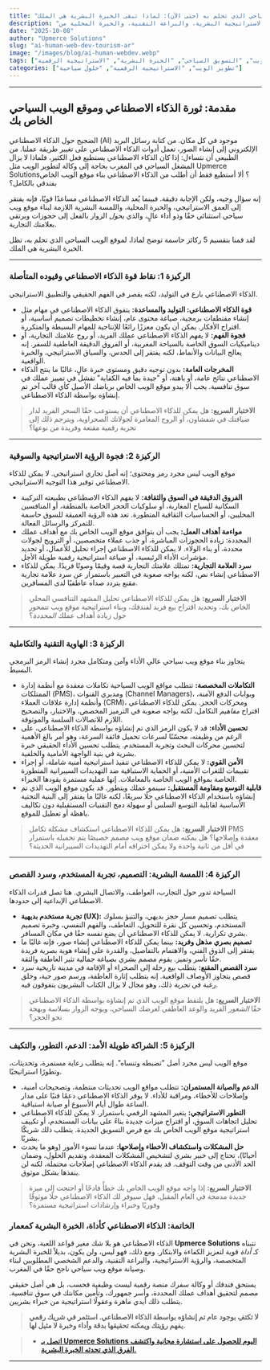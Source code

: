 ```yaml
---
title: "الذكاء الاصطناعي لا يمكنه بناء موقع الويب السياحي الذي تحلم به (حتى الآن): لماذا تبقى الخبرة البشرية هي الملك"
description: "في عصر الذكاء الاصطناعي، هل يمكنك حقًا أن تطلب من روبوت بناء موقع الويب الخاص بفندقك أو وكالة سفرك؟ اكتشف لماذا تظل الاستراتيجية البشرية، والبراعة التقنية، والخبرة المحلية من Upmerce Solutions لا غنى عنها لموقع ويب يحقق التحويلات وينمي عملك السياحي حقًا."
date: "2025-10-08"
author: "Upmerce Solutions"
slug: "ai-human-web-dev-tourism-ar"
image: "/images/blog/ai-human-webdev.webp"
tags: ["الذكاء الاصطناعي", "تطوير الويب", "التسويق السياحي", "الخبرة البشرية", "الاستراتيجية الرقمية", "Upmerce Solutions"]
categories: ["تطوير الويب", "الاستراتيجية الرقمية", "حلول سياحية"]
---
```


---

## مقدمة: ثورة الذكاء الاصطناعي وموقع الويب السياحي الخاص بك

الضجيج حول الذكاء الاصطناعي (AI) موجود في كل مكان. من كتابة رسائل البريد الإلكتروني إلى إنشاء الصور، تعمل أدوات الذكاء الاصطناعي على تغيير طريقة عملنا. من الطبيعي أن نتساءل: إذا كان الذكاء الاصطناعي يستطيع فعل الكثير، فلماذا لا يزال المشغل السياحي في المغرب بحاجة إلى وكالة لتطوير الويب مثل Upmerce Solutions؟ ألا أستطيع فقط أن أطلب من الذكاء الاصطناعي بناء موقع الويب الخاص بفندقي بالكامل؟

إنه سؤال وجيه، ولكن الإجابة دقيقة. فبينما يُعد الذكاء الاصطناعي مساعدًا قويًا، فإنه يفتقر إلى العمق الاستراتيجي، والخبرة المحلية، واللمسة البشرية اللازمة لبناء موقع ويب سياحي استثنائي حقًا وذو أداء عالٍ، والذي *يحول* الزوار بالفعل إلى حجوزات ويرتقي بعلامتك التجارية.

لقد قمنا بتقسيم 5 ركائز حاسمة توضح لماذا، لموقع الويب السياحي الذي تحلم به، تظل الخبرة البشرية هي الملك.

---

### **الركيزة 1: نقاط قوة الذكاء الاصطناعي وقيوده المتأصلة**

الذكاء الاصطناعي بارع في التوليد، لكنه يقصر في الفهم الحقيقي والتطبيق الاستراتيجي.

* **قوة الذكاء الاصطناعي: التوليد والمساعدة:** يتفوق الذكاء الاصطناعي في مهام مثل إنشاء مقتطفات برمجية، صياغة محتوى عام، إنشاء تخطيطات تصميم أساسية، أو اقتراح الأفكار. يمكن أن يكون معززًا رائعًا للإنتاجية للمهام البسيطة والمتكررة.
* **فجوة الفهم:** لا *يفهم* الذكاء الاصطناعي عملك الفريد، أو روح علامتك التجارية، أو ديناميكيات السوق الخاصة بالسياحة المغربية، أو الفروق الدقيقة العاطفية للسفر. إنه يعالج البيانات والأنماط، لكنه يفتقر إلى الحدس، والسياق الاستراتيجي، والخبرة الواقعية.
* **المخرجات العامة:** بدون توجيه دقيق ومستوى خبرة عالٍ، غالبًا ما ينتج الذكاء الاصطناعي نتائج عامة، أو باهتة، أو "جيدة بما فيه الكفاية" تفشل في تمييز عملك في سوق تنافسية. يجب ألا يبدو موقع الويب الخاص برياضك الأصيل كأي قالب آخر تم إنشاؤه بواسطة الذكاء الاصطناعي.

> **الاختبار السريع:** هل يمكن للذكاء الاصطناعي أن يستوعب حقًا السحر الفريد لدار ضيافتك في شفشاون، أو الروح المغامرة لجولاتك الصحراوية، ويترجم ذلك إلى تجربة رقمية مقنعة وفريدة من نوعها؟

---

### **الركيزة 2: فجوة الرؤية الاستراتيجية والسوقية**

موقع الويب ليس مجرد رمز ومحتوى؛ إنه أصل تجاري استراتيجي. لا يمكن للذكاء الاصطناعي توفير هذا التوجيه الاستراتيجي.

* **الفروق الدقيقة في السوق والثقافة:** لا يفهم الذكاء الاصطناعي بطبيعته التركيبة السكانية للسياح المغاربة، أو سلوكيات الحجز الخاصة بالمنطقة، أو المنافسين المحليين، أو الحساسيات الثقافية المتطورة. تعد هذه الرؤية العميقة للسوق حاسمة للتمركز والرسائل الفعالة.
* **مواءمة أهداف العمل:** يجب أن يتوافق موقع الويب الخاص بك مع أهداف عملك المحددة: زيادة الحجوزات المباشرة، أو جذب عملاء متخصصين، أو الترويج لجولات محددة، أو بناء الولاء. لا يمكن للذكاء الاصطناعي إجراء تحليل للأعمال، أو تحديد مؤشرات الأداء الرئيسية، أو صياغة استراتيجية رقمية طويلة الأجل.
* **سرد العلامة التجارية:** تمتلك علامتك التجارية قصة وقيمًا وصوتًا فريدًا. يمكن للذكاء الاصطناعي إنشاء نص، لكنه يواجه صعوبة في التعبير باستمرار عن سرد علامة تجارية مقنع يتردد صداه عاطفيًا لدى المسافرين.

> **الاختبار السريع:** هل يمكن للذكاء الاصطناعي تحليل المشهد التنافسي المحلي الخاص بك، وتحديد اقتراح بيع فريد لفندقك، وبناء استراتيجية موقع ويب تتمحور حول زيادة أهداف عملك *المحددة*؟

---

### **الركيزة 3: الهاوية التقنية والتكاملية**

يتجاوز بناء موقع ويب سياحي عالي الأداء وآمن ومتكامل مجرد إنشاء الرمز البرمجي البسيط.

* **التكاملات المخصصة:** تتطلب مواقع الويب السياحية تكاملات معقدة مع أنظمة إدارة الممتلكات (PMS)، ومديري القنوات (Channel Managers)، وبوابات الدفع الآمنة، وأنظمة إدارة علاقات العملاء (CRM)، ومحركات الحجز. يمكن للذكاء الاصطناعي اقتراح *مفاهيم* التكامل، لكنه يواجه صعوبة في الترميز المخصص، والاختبار، والتصحيح اللازم للاتصالات السلسة والموثوقة.
* **تحسين الأداء:** قد لا يكون الرمز الذي تم إنشاؤه بواسطة الذكاء الاصطناعي، على الرغم من وظيفته، محسّنًا لسرعات تحميل فائقة السرعة، وهو أمر بالغ الأهمية لتحسين محركات البحث وتجربة المستخدم. يتطلب تحسين الأداء الحقيقي خبرة بشرية في بنية الواجهة الأمامية والخلفية.
* **الأمن القوي:** لا يمكن للذكاء الاصطناعي تنفيذ استراتيجية أمنية شاملة، أو إجراء تقييمات للثغرات الأمنية، أو الحماية الاستباقية ضد التهديدات السيبرانية المتطورة الخاصة بمواقع الويب الخاصة بالمعاملات. إنها عملية مستمرة يقودها الخبراء.
* **قابلية التوسع ومقاومة المستقبل:** سينمو عملك ويتطور. قد يكون موقع الويب الذي تم إنشاؤه باستخدام الذكاء الاصطناعي حلًا سريعًا، لكنه غالبًا ما يفتقر إلى البنية التحتية الأساسية لقابلية التوسع السلس أو سهولة دمج التقنيات المستقبلية دون تكاليف باهظة أو تعطيل للموقع.

> **الاختبار السريع:** هل يمكن للذكاء الاصطناعي استكشاف مشكلة تكامل PMS معقدة وإصلاحها؟ هل يمكنه ضمان موقع ويب مصمم خصيصًا يتم تحميله باستمرار في أقل من ثانية واحدة ولا يمكن اختراقه أمام التهديدات السيبرانية الحديثة؟

---

### **الركيزة 4: اللمسة البشرية: التصميم، تجربة المستخدم، وسرد القصص**

السياحة تدور حول التجارب، العواطف، والاتصال البشري. هنا تصل قدرات الذكاء الاصطناعي الإبداعية إلى حدودها.

* **تجربة مستخدم بديهية (UX):** يتطلب تصميم مسار حجز بديهي، والتنبؤ بسلوك المستخدم، وتحسين كل نقرة للتحويل، التعاطف، والفهم النفسي، وخبرة تصميم بشري تكرارية. لا يمكن للذكاء الاصطناعي أن يضع نفسه حقًا في مكان المسافر.
* **تصميم بصري مذهل وفريد:** بينما يمكن للذكاء الاصطناعي إنشاء صور، فإنه غالبًا ما يفتقر إلى الذوق الفني، والاهتمام بالتفاصيل، والقدرة على إنشاء هوية بصرية فريدة حقًا تأسر وتميز. يقوم مصمم بشري بصياغة جمالية تثير العاطفة والثقة.
* **سرد القصص المقنع:** يتطلب بيع رحلة إلى الصحراء أو الإقامة في مدينة تاريخية سرد قصص يتجاوز الأوصاف الواقعية. إنه يتطلب إثارة العاطفة، ورسم صور حية، وخلق رغبة في *تجربة* ذلك، وهو مجال لا يزال الكتاب البشريون يتفوقون فيه.

> **الاختبار السريع:** هل يلتقط موقع الويب الذي تم إنشاؤه بواسطة الذكاء الاصطناعي حقًا *الشعور* الفريد والوعد العاطفي لعرضك السياحي، ويوجه الزوار بسلاسة وبهجة نحو الحجز؟

---

### **الركيزة 5: الشراكة طويلة الأمد: الدعم، التطور، والتكيف**

موقع الويب ليس مجرد أصل "تضبطه وتنساه". إنه يتطلب رعاية مستمرة، وتحديثات، وتطورًا استراتيجيًا.

* **الدعم والصيانة المستمران:** تتطلب مواقع الويب تحديثات منتظمة، وتصحيحات أمنية، وإصلاحات للأخطاء، ومراقبة للأداء. لا يوفر الذكاء الاصطناعي دعمًا فنيًا على مدار الساعة طوال أيام الأسبوع أو صيانة استباقية.
* **التطور الاستراتيجي:** يتغير المشهد الرقمي باستمرار. لا يمكن للذكاء الاصطناعي تحليل اتجاهات السوق، أو اقتراح ميزات جديدة بناءً على بيانات المستخدم، أو تكييف استراتيجية موقع الويب الخاص بك مع فرص التسويق الجديدة. يتطلب ذلك شريكًا بشريًا.
* **حل المشكلات واستكشاف الأخطاء وإصلاحها:** عندما تسوء الأمور (وهو ما يحدث أحيانًا)، تحتاج إلى خبير بشري لتشخيص المشكلات المعقدة، وتقديم الحلول، وضمان الحد الأدنى من وقت التوقف. قد يقدم الذكاء الاصطناعي إصلاحات محتملة، لكنه لن ينفذها بشكل موثوق.

> **الاختبار السريع:** إذا واجه موقع الويب الخاص بك خطأً فادحًا أو احتجت إلى ميزة جديدة مدمجة في العام المقبل، فهل سيوفر لك الذكاء الاصطناعي حلًا موثوقًا وفوريًا وخبراء وإرشادات استراتيجية مستمرة؟

### **الخاتمة: الذكاء الاصطناعي كأداة، الخبرة البشرية كمعمار**

الذكاء الاصطناعي هو بلا شك مغير قواعد اللعبة، ونحن في **Upmerce Solutions** نتبناه كـ *أداة* قوية لتعزيز الكفاءة والابتكار. ومع ذلك، فهو ليس، ولن يكون، بديلاً للخبرة البشرية المتخصصة، والرؤية الاستراتيجية، والبراعة التقنية، والدعم الشخصي المطلوبين لبناء وصيانة موقع ويب سياحي ناجح حقًا في المغرب.

يستحق فندقك أو وكالة سفرك منصة رقمية ليست وظيفية فحسب، بل هي أصل حقيقي مصمم لتحقيق أهداف عملك المحددة، وأسر جمهورك، وتأمين مكانتك في سوق تنافسية. يتطلب ذلك أيدي ماهرة وعقولًا استراتيجية من خبراء بشريين.

> **لا تكتفِ بوجود عام تم إنشاؤه بواسطة الذكاء الاصطناعي. استثمر في شريك رقمي يفهم رؤيتك ويمكنه تحقيقها بدقة وأداء وخبرة لا مثيل لها.**

> * [**اتصل بـ Upmerce Solutions اليوم للحصول على استشارة مجانية واكتشف الفرق الذي تحدثه الخبرة البشرية.**](https://www.upmerce.com/en#contact)

---